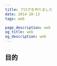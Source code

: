 ```yaml
---
title: ブログを作りました
date: 2014-10-13
tags: web

page_description: web
og_title: web
og_description: web
---
```


## 目的
